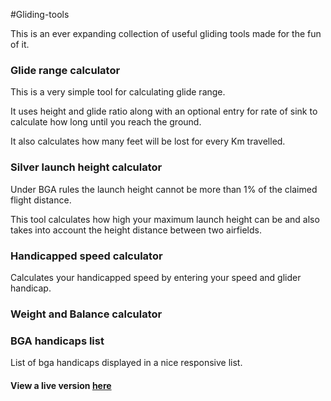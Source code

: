 #Gliding-tools

This is an ever expanding collection of useful gliding tools made for the fun of it.


### Glide range calculator

This is a very simple tool for calculating glide range.

It uses height and glide ratio along with an optional entry for rate of sink to calculate how long until you reach the ground.

It also calculates how many feet will be lost for every Km travelled.


### Silver launch height calculator

Under BGA rules the launch height cannot be more than 1% of the claimed flight distance.

This tool calculates how high your maximum launch height can be and also takes into account the height distance between two airfields.


### Handicapped speed calculator

Calculates your handicapped speed by entering your speed and glider handicap.


### Weight and Balance calculator


### BGA handicaps list

List of bga handicaps displayed in a nice responsive list.



#### View a live version [here](http://gliding.clementallen.com/)
